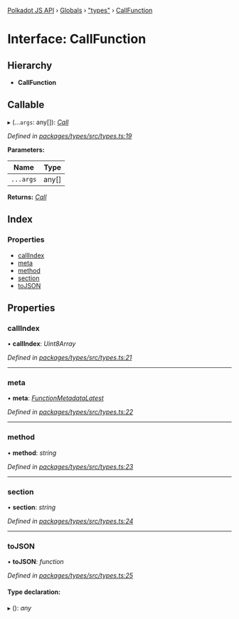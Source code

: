 [Polkadot JS API](../README.md) › [Globals](../globals.md) › ["types"](../modules/_types_.md) › [CallFunction](_types_.callfunction.md)

# Interface: CallFunction

## Hierarchy

* **CallFunction**

## Callable

▸ (...`args`: any[]): *[Call](_interfaces_runtime_types_.call.md)*

*Defined in [packages/types/src/types.ts:19](https://github.com/polkadot-js/api/blob/64ff226535/packages/types/src/types.ts#L19)*

**Parameters:**

Name | Type |
------ | ------ |
`...args` | any[] |

**Returns:** *[Call](_interfaces_runtime_types_.call.md)*

## Index

### Properties

* [callIndex](_types_.callfunction.md#callindex)
* [meta](_types_.callfunction.md#meta)
* [method](_types_.callfunction.md#method)
* [section](_types_.callfunction.md#section)
* [toJSON](_types_.callfunction.md#tojson)

## Properties

###  callIndex

• **callIndex**: *Uint8Array*

*Defined in [packages/types/src/types.ts:21](https://github.com/polkadot-js/api/blob/64ff226535/packages/types/src/types.ts#L21)*

___

###  meta

• **meta**: *[FunctionMetadataLatest](_interfaces_metadata_types_.functionmetadatalatest.md)*

*Defined in [packages/types/src/types.ts:22](https://github.com/polkadot-js/api/blob/64ff226535/packages/types/src/types.ts#L22)*

___

###  method

• **method**: *string*

*Defined in [packages/types/src/types.ts:23](https://github.com/polkadot-js/api/blob/64ff226535/packages/types/src/types.ts#L23)*

___

###  section

• **section**: *string*

*Defined in [packages/types/src/types.ts:24](https://github.com/polkadot-js/api/blob/64ff226535/packages/types/src/types.ts#L24)*

___

###  toJSON

• **toJSON**: *function*

*Defined in [packages/types/src/types.ts:25](https://github.com/polkadot-js/api/blob/64ff226535/packages/types/src/types.ts#L25)*

#### Type declaration:

▸ (): *any*
